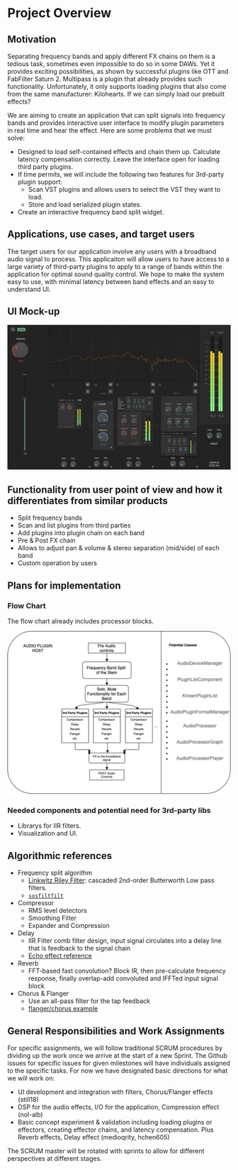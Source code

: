 # Project Overview

## Motivation

Separating frequency bands and apply different FX chains on them is a tedious task, sometimes even impossible to do so in some DAWs. Yet it provides exciting possibilities, as shown by successful plugins like OTT and FabFilter Saturn 2. Multipass is a plugin that already provides such functionality. Unfortunately, it only supports loading plugins that also come from the same manufacturer: Kilohearts. If we can simply load our prebuilt effects?

We are aiming to create an application that can split signals into frequency bands and provides interactive user interface to modify plugin parameters in real time and hear the effect. Here are some problems that we must solve:

- Designed to load self-contained effects and chain them up. Calculate latency compensation correctly. Leave the interface open for loading third party plugins.
- If time permits, we will include the following two features for 3rd-party plugin support:
  - Scan VST plugins and allows users to select the VST they want to load.
  - Store and load serialized plugin states.
- Create an interactive frequency band split widget.

## Applications, use cases, and target users 

The target users for our application involve any users with a broadband audio signal to process. This applicaiton will allow users to have access to a large variety of third-party plugins to apply to a range of bands within the application for optimal sound quality control. We hope to make the system easy to use, with minimal latency between band effects and an easy to understand UI. 

## UI Mock-up
![UI/UX](images/mockup-plugin.png)

## Functionality from user point of view and how it differentiates from similar products 

-	Split frequency bands
-	Scan and list plugins from third parties
-	Add plugins into plugin chain on each band
-	Pre & Post FX chain
-	Allows to adjust pan & volume & stereo separation (mid/side) of each band
-	Custom operation by users

## Plans for implementation

### Flow Chart

The flow chart already includes processor blocks.

![flow_chart](images/FlowASE.drawio.png)

### Needed components and potential need for 3rd-party libs

- Librarys for IIR filters.
- Visualization and UI.

## Algorithmic references 

- Frequency split algorithm 
  - [Linkwitz Riley Filter](https://docs.juce.com/master/classdsp_1_1LinkwitzRileyFilter.html): cascaded 2nd-order Butterworth Low pass filters.
  - [`sosfiltfilt`](https://docs.scipy.org/doc/scipy/reference/generated/scipy.signal.sosfiltfilt.html)
- Compressor
  - RMS level detectors
  - Smoothing Filter
  - Expander and Compression
- Delay
  - IIR Filter comb filter design, input signal circulates into a delay line that is feedback to the signal chain 
  - [Echo effect reference](https://github.com/nxbyte/PythonAudioEffects/blob/master/AudioLib/AudioProcessing.py)
- Reverb
  -	FFT-based fast convolution? Block IR, then pre-calculate frequency response, finally overlap-add convoluted and IFFTed input signal block 
- Chorus & Flanger
  - Use an all-pass filter for the tap feedback
  - [flanger/chorus example](https://github.com/wybiral/python-musical)

## General Responsibilities and Work Assignments

For specific assignments, we will follow traditional SCRUM procedures by dividing up the work once we arrive at the start of a new Sprint. The Github issues for specific issues for given milestones will have individuals assigned to the specific tasks. For now we have designated basic directions for what we will work on:

- UI development and integration with filters, Chorus/Flanger effects (still18)
- DSP for the audio effects, I/O for the application, Compression effect (nol-alb)
- Basic concept experiment & validation including loading plugins or effectors, creating effector chains, and latency compensation. Plus Reverb effects, Delay effect (medioqrity, hchen605)

The SCRUM master will be rotated with sprints to allow for different perspectives at different stages.
